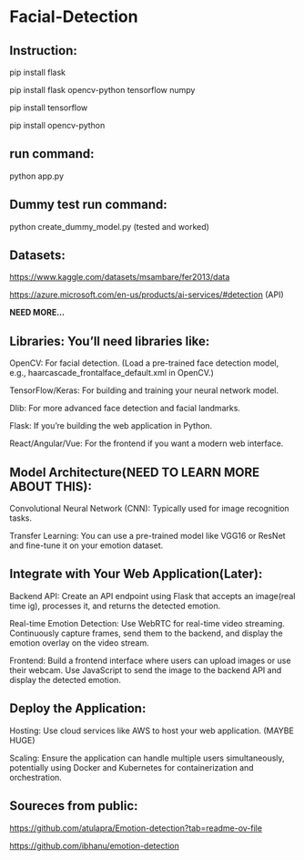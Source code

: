 # Facial-Detection

## Instruction:

pip install flask

pip install flask opencv-python tensorflow numpy 

pip install tensorflow

pip install opencv-python


## run command:


python app.py


## Dummy test run command:


python create_dummy_model.py (tested and worked)



## Datasets: 

https://www.kaggle.com/datasets/msambare/fer2013/data

https://azure.microsoft.com/en-us/products/ai-services/#detection (API)

**NEED MORE...**



## Libraries: You’ll need libraries like:

OpenCV: For facial detection. (Load a pre-trained face detection model, e.g., haarcascade_frontalface_default.xml in OpenCV.)

TensorFlow/Keras: For building and training your neural network model.

Dlib: For more advanced face detection and facial landmarks.

Flask: If you’re building the web application in Python.

React/Angular/Vue: For the frontend if you want a modern web interface.


## Model Architecture(NEED TO LEARN MORE ABOUT THIS):

Convolutional Neural Network (CNN): Typically used for image recognition tasks.

Transfer Learning: You can use a pre-trained model like VGG16 or ResNet and fine-tune it on your emotion dataset.



## Integrate with Your Web Application(Later):

Backend API: Create an API endpoint using Flask that accepts an image(real time ig), processes it, and returns the detected emotion.

Real-time Emotion Detection: Use WebRTC for real-time video streaming. Continuously capture frames, send them to the backend, and display the emotion overlay on the video stream.

Frontend: Build a frontend interface where users can upload images or use their webcam. Use JavaScript to send the image to the backend API and display the detected emotion.


## Deploy the Application: 

Hosting: Use cloud services like AWS to host your web application. (MAYBE HUGE)

Scaling: Ensure the application can handle multiple users simultaneously, potentially using Docker and Kubernetes for containerization and orchestration.


## Soureces from public:

https://github.com/atulapra/Emotion-detection?tab=readme-ov-file

https://github.com/ibhanu/emotion-detection



